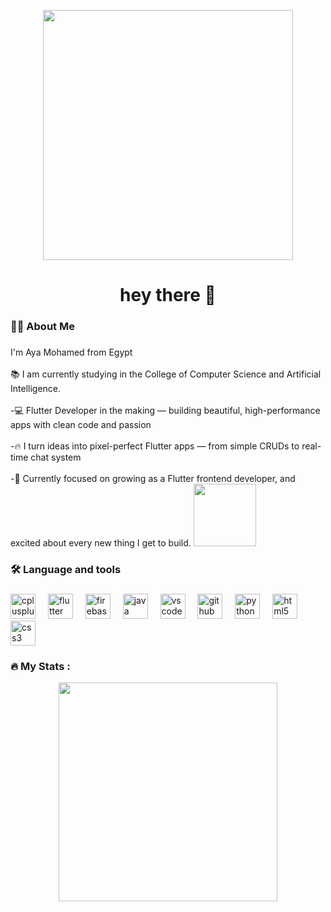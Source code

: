 <p align="center">
  <img src= https://media4.giphy.com/media/v1.Y2lkPTc5MGI3NjExOTI0N2s5Z3l1b3p0b21zbHdzZzJnc2EzNmhwOXMyd2RnNGFpc2hjaiZlcD12MV9pbnRlcm5hbF9naWZfYnlfaWQmY3Q9Zw/L1R1tvI9svkIWwpVYr/giphy.gif width="400" />
</p>




###

<div align="center">
</div>

###

<h1 align="center">hey there 👋</h1>

###

<h3 align="left">👩‍💻  About Me</h3>

###

<p align="left">I'm Aya Mohamed from Egypt<br><br> 📚 I am currently studying in the College of Computer Science and Artificial Intelligence.<br><br>-💻 Flutter Developer in the making — building beautiful, high-performance apps with clean code and passion<br><br>-🔥 I turn ideas into pixel-perfect Flutter apps — from simple CRUDs to real-time chat system<br><br>-🌟 Currently focused on growing as a Flutter frontend developer, and excited about every new thing I get to build. <img src=https://media2.giphy.com/media/v1.Y2lkPTc5MGI3NjExenQzc2s5ZjVlMjlvbTJlcXdiNmpjeHQ1bjl1bzNzYmxybXh6aXl4NSZlcD12MV9pbnRlcm5hbF9naWZfYnlfaWQmY3Q9Zw/YAUFN7Y1BkK8cifShd/giphy.gif width="100">
</p>

###

<h3 align="left">🛠 Language and tools</h3>

###

<div align="left">
  <img src="https://cdn.jsdelivr.net/gh/devicons/devicon/icons/cplusplus/cplusplus-original.svg" height="40" alt="cplusplus logo"  />
  <img width="12" />
  <img src="https://cdn.jsdelivr.net/gh/devicons/devicon/icons/flutter/flutter-original.svg" height="40" alt="flutter logo"  />
  <img width="12" />
  <img src="https://cdn.jsdelivr.net/gh/devicons/devicon/icons/firebase/firebase-plain-wordmark.svg" height="40" alt="firebase logo"  />
  <img width="12" />
  <img src="https://cdn.jsdelivr.net/gh/devicons/devicon/icons/java/java-original.svg" height="40" alt="java logo"  />
  <img width="12" />
  <img src="https://cdn.jsdelivr.net/gh/devicons/devicon/icons/vscode/vscode-original.svg" height="40" alt="vscode logo"  />
  <img width="12" />
  <img src="https://cdn.jsdelivr.net/gh/devicons/devicon/icons/github/github-original.svg" height="40" alt="github logo"  />
  <img width="12" />
  <img src="https://cdn.jsdelivr.net/gh/devicons/devicon/icons/python/python-original.svg" height="40" alt="python logo"  />
  <img width="12" />
  <img src="https://cdn.jsdelivr.net/gh/devicons/devicon/icons/html5/html5-original.svg" height="40" alt="html5 logo"  />
  <img width="12" />
  <img src="https://cdn.jsdelivr.net/gh/devicons/devicon/icons/css3/css3-original.svg" height="40" alt="css3 logo"  />
</div>

###

<h3 align="left">🔥   My Stats :</h3>



<p align="center">
  <img src="https://github-readme-stats.vercel.app/api/top-langs/?username=Aya921&layout=compact&theme=tokyonight" width="350" />
</p>


###

